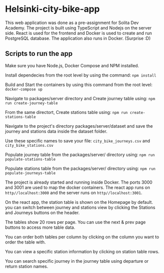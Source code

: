 # Helsinki-city-bike-app

This web application was done as a pre-assignment for Solita Dev Academy. The project is built using TypeScript and Nodejs on the server side. React is used for the frontend and Docker is used to create and run PostgreSQL database. The application also runs in Docker. (Surprise :D)

## Scripts to run the app

Make sure you have Node.js, Docker Compose and NPM installed.

Install dependecies from the root level by using the command:
`npm install`

Build and Start the containers by using this command from the root level:
`docker-compose up`

Navigate to packages/server directory and Create journey table using:
`npm run create-journey-table`

From the same directort, Create stations table using:
`npm run create-stations-table`

Navigate to the project's directory
packages/server/dataset and save the journey and stations data inside the dataset folder.

Use these specific names to save your file:
`city_bike_journeys.csv` and `city_bike_stations.csv`

Populate journey table from the packages/server/ directory using:
`npm run populate-stations-table`

Populate stations table from the packages/server/ directory using:
`npm run populate-journeys-table`

The project is already started and running inside Docker. The ports 3000 and 3001 are used to map the docker containers. The react app runs on
`http//localhost:3000` and the server runs on `http//localhost:3001`.

On the react app, the station table is shown on the Homepage by default. you can switch between journey and stations view by clicking the Stations and Journeys buttons on the header.

The tables show 20 rows per page. You can use the next & prev page buttons to access more table data.

You can order both tables per column by clicking on the column you want to order the table with.

You can view a specific station information by clicking on station table rows.

You can search specific journey in the journey table using departure or return station names.
